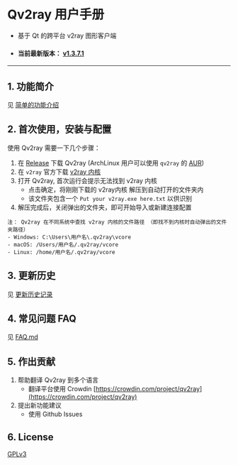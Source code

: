 # Qv2ray 用户手册

- 基于 Qt 的跨平台 v2ray 图形客户端

- #### 当前最新版本： [v1.3.7.1](./ReleaseNotes/1.3/v1.3.7.1.md)

--------

## 1. 功能简介

见 [简单的功能介绍](./Features.md)

## 2. 首次使用，安装与配置

使用 Qv2ray 需要一下几个步骤：

1. 在 [Release](https://github.com/lhy0403/Qv2ray/releases/latest) 下载 Qv2ray (ArchLinux 用户可以使用 `qv2ray` 的 [AUR](https://aur.archlinux.org/packages/qv2ray/))
2. 在 `v2ray` 官方下载 [v2ray 内核](https://github.com/v2ray/v2ray-core/releases/latest) 
3. 打开 Qv2ray, 首次运行会提示无法找到 v2ray 内核
   - 点击确定，将刚刚下载的 v2ray内核 解压到自动打开的文件夹内
   - 该文件夹包含一个 `Put your v2ray.exe here.txt` 以供识别
4. 解压完成后，关闭弹出的文件夹，即可开始导入或新建连接配置

```
注： Qv2ray 在不同系统中查找 v2ray 内核的文件路径 （即找不到内核时自动弹出的文件夹路径）
- Windows: C:\Users\用户名\.qv2ray\vcore
- macOS: /Users/用户名/.qv2ray/vcore
- Linux: /home/用户名/.qv2ray/vcore
```


## 3. 更新历史

见 [更新历史记录](./History.md)

## 4. 常见问题 FAQ

见 [FAQ.md](./FAQ.md)

## 5. 作出贡献

1. 帮助翻译 Qv2ray 到多个语言
   - 翻译平台使用 Crowdin [https://crowdin.com/project/qv2ray](https://crowdin.com/project/qv2ray)
2. 提出新功能建议
   - 使用 Github Issues

## 6. License

[GPLv3](https://www.gnu.org/licenses/gpl-3.0.en.html)

